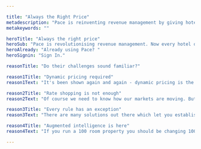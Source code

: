 ```yaml
---

title: "Always the Right Price"
metadescription: "Pace is reinventing revenue management by giving hotels the power to always price for optimal revenues."
metakeywords: ""

heroTitle: "Always the right price"
heroSub: "Pace is revolutionising revenue management. Now every hotel or hostel has the power to always price optimally."
heroAlready: "Already using Pace? "
heroSignin: "Sign In."

reasonTitle: "Do their challenges sound familiar?"

reason1Title: "Dynamic pricing required"
reason1Text: "It's been shown again and again - dynamic pricing is the largest revenue driver for hotels (aside from being an amazing hotel with a fantastic guest experience). Moving from fixed prices to dynamic pricing adds somewhere in the region of 10-20% to your revenues."

reason2Title: "Rate shopping is not enough"
reason2Text: "Of course we need to know how our markets are moving. But the fundamentals of revenue management lie in understanding your own demand and supply. Relying on rate shopping will lead you down a dead end if you're not on top of your numbers."

reason3Title: "Every rule has an exception"
reason3Text: "There are many solutions out there which let you establish a rules driven process to pricing. You will meet two challenges to this approach:<br> 1. How can we trust that the rules are the right ones? <br> 2. How do we deal with exceptions to the rules?"

reason4Title: "Augmented intelligence is here"
reason4Text: "If you run a 100 room property you should be changing 100s of 000s of prices every year. The only way to be effective is to use a solution that flags up important decisions for you and let's you automated the remainder. [Pace is one option to achieve this.](https://www.paceup.com/en/why-pace/)"

---
```

